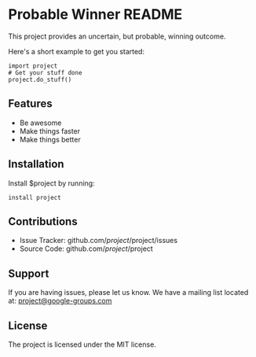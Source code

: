 # Probable Winner README

This project provides an uncertain, but probable, winning outcome.

Here's a short example to get you started:

```
import project
# Get your stuff done
project.do_stuff()
```

## Features

- Be awesome
- Make things faster
- Make things better

## Installation

Install $project by running:

```
install project
```

## Contributions

- Issue Tracker: github.com/$project/$project/issues
- Source Code: github.com/$project/$project

## Support

If you are having issues, please let us know.
We have a mailing list located at: project@google-groups.com

## License

The project is licensed under the MIT license.
